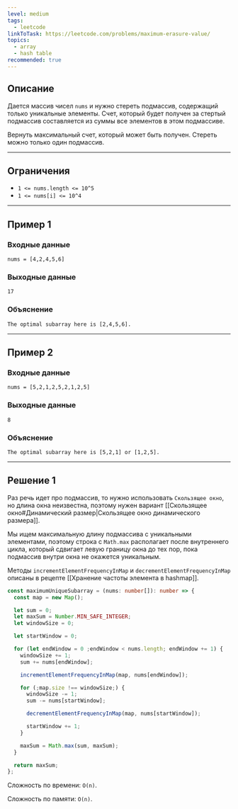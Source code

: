 ```yaml
---
level: medium
tags:
  - leetcode
linkToTask: https://leetcode.com/problems/maximum-erasure-value/
topics:
  - array
  - hash table
recommended: true
---
```

## Описание

Дается массив чисел `nums` и нужно стереть подмассив, содержащий только уникальные элементы. Счет, который будет получен за стертый подмассив составляется из суммы все элементов в этом подмассиве.

Вернуть максимальный счет, который может быть получен. Стереть можно только один подмассив.

---
## Ограничения

- `1 <= nums.length <= 10^5`
- `1 <= nums[i] <= 10^4`

---
## Пример 1

### Входные данные

```
nums = [4,2,4,5,6]
```
### Выходные данные

```
17
```
### Объяснение

```
The optimal subarray here is [2,4,5,6].
```

---
## Пример 2

### Входные данные

```
nums = [5,2,1,2,5,2,1,2,5]
```
### Выходные данные

```
8
```
### Объяснение

```
The optimal subarray here is [5,2,1] or [1,2,5].
```

---
## Решение 1

Раз речь идет про подмассив, то нужно использовать `Скользящее окно`, но длина окна неизвестна, поэтому нужен вариант [[Скользящее окно#Динамический размер|Скользящее окно динамического размера]].

Мы ищем максимальную длину подмассива с уникальными элементами, поэтому строка с `Math.max` располагает после внутреннего цикла, который сдвигает левую границу окна до тех пор, пока подмассив внутри окна не окажется уникальным.

Методы `incrementElementFrequencyInMap` и `decrementElementFrequencyInMap` описаны в рецепте [[Хранение частоты элемента в hashmap]].

```typescript
const maximumUniqueSubarray = (nums: number[]): number => {
  const map = new Map();

  let sum = 0;
  let maxSum = Number.MIN_SAFE_INTEGER;
  let windowSize = 0;

  let startWindow = 0;

  for (let endWindow = 0 ;endWindow < nums.length; endWindow += 1) {
    windowSize += 1;
    sum += nums[endWindow];

    incrementElementFrequencyInMap(map, nums[endWindow]);

    for (;map.size !== windowSize;) {
      windowSize -= 1;
      sum -= nums[startWindow];

      decrementElementFrequencyInMap(map, nums[startWindow]);

      startWindow += 1;
    }

    maxSum = Math.max(sum, maxSum);
  }

  return maxSum;
};
```

Сложность по времени: `O(n)`.

Сложность по памяти: `O(n)`.